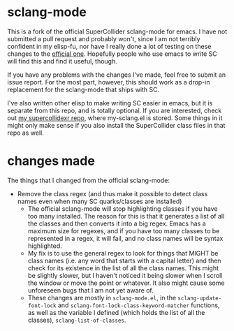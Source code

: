 sclang-mode
===========
This is a fork of the official SuperCollider sclang-mode for emacs. I have not submitted a pull request and probably won't, since I am not terribly confident in my elisp-fu, nor have I really done a lot of testing on these changes to the [official one](https://github.com/supercollider/supercollider/tree/master/editors/scel/el). Hopefully people who use emacs to write SC will find this and find it useful, though.

If you have any problems with the changes I've made, feel free to submit an issue report. For the most part, however, this should work as a drop-in replacement for the sclang-mode that ships with SC.

I've also written other elisp to make writing SC easier in emacs, but it is separate from this repo, and is totally optional. If you are interested, check out [my supercollidexr repo](https://github.com/defaultxr/supercollidexr), where my-sclang.el is stored. Some things in it might only make sense if you also install the SuperCollider class files in that repo as well.

changes made
============
The things that I changed from the official sclang-mode:
* Remove the class regex (and thus make it possible to detect class names even when many SC quarks/classes are installed)
  * The official sclang-mode will stop highlighting classes if you have too many installed. The reason for this is that it generates a list of all the classes and then converts it into a big regex. Emacs has a maximum size for regexes, and if you have too many classes to be represented in a regex, it will fail, and no class names will be syntax highlighted.
  * My fix is to use the general regex to look for things that MIGHT be class names (i.e. any word that starts with a capital letter) and then check for its existence in the list of all the class names. This might be slightly slower, but I haven't noticed it being slower when I scroll the window or move the point or whatever. It also might cause some unforeseen bugs that I am not yet aware of.
  * These changes are mostly in `sclang-mode.el`, in the `sclang-update-font-lock` and `sclang-font-lock-class-keyword-matcher` functions, as well as the variable I defined (which holds the list of all the classes), `sclang-list-of-classes`.
